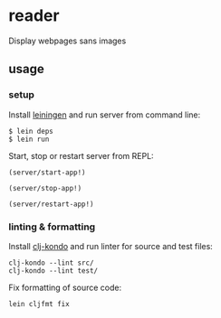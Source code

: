 # reader

Display webpages sans images

## usage

### setup

Install [leiningen](https://leiningen.org/#install) and run server from command line:
```
$ lein deps
$ lein run
```

Start, stop or restart server from REPL:
```
(server/start-app!)

(server/stop-app!)

(server/restart-app!)
```

### linting & formatting

Install [clj-kondo](https://github.com/borkdude/clj-kondo) and run linter for source and test files:
```
clj-kondo --lint src/
clj-kondo --lint test/
```

Fix formatting of source code:
```
lein cljfmt fix 
```